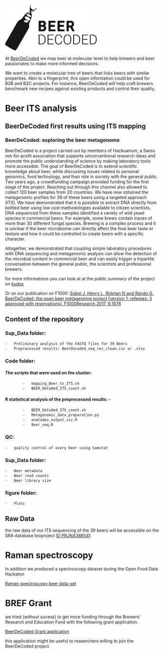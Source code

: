 
<img src="https://raw.githubusercontent.com/BeerDecodedProject/beer-data/master/assets/logo.png" width="300">

At [BeerDeCoded](http://www.genome.beer) we map beer at molecular level to help brewers and beer passionates to make more informed decisions.

We want to create a molecular tree of beers that links beers with similar properties. Akin to a fingerprint, this open information could be used for B2B and B2C projects. For instance, BeerDeCoded will help craft brewers benchmark new recipes against existing products and control their quality.

# Beer ITS analysis
## BeerDeCoded first results using ITS mapping

### BeerDeCoded: exploring the beer metagenome

BeerDeCoded is a project carried out by members of Hackuarium, a Swiss not-for-profit association that supports unconventional research ideas and promote the public understanding of science by making laboratory tools more accessible. The goal of BeerDeCoded is to extend scientific knowledge about beer, while discussing issues related to personal genomics, food technology, and their role in society with the general public. Two years ago, a crowdfunding campaign provided funding for the first stage of the project. Reaching out through this channel also allowed to collect 120 beer samples from 20 countries.
We have now obtained the metagenomic profiles for 39 of these beers using a targeted approach (ITS). We have demonstrated that it is possible to extract DNA directly from bottled beer using low cost methodologies available to citizen scientists. DNA sequenced from these samples identified a variety of wild yeast species in commercial beers. For example, some brews contain traces of more than 30 different fungal species. Brewing is a complex process and it is unclear if the beer microbiome can directly affect the final beer taste or texture and how it could be controlled to create beers with a specific character.

Altogether, we demonstrated that coupling simple laboratory procedures with DNA sequencing and metagenomic analysis can allow the detection of the microbial content in commercial beer and can easily trigger a tripartite conversation between the general public, the scientists and professional brewers.

for more informations you can look at at the public summary of the project  on [kudos](https://www.growkudos.com/publications/10.12688%25252Ff1000research.12564.1/reader) 

Or on our publication on F1000: [Sobel J, Henry L, Rotman N and Rando G. BeerDeCoded: the open beer metagenome project [version 1; referees: 3 approved with reservations]. F1000Research 2017, 6:1676](https://f1000research.com/articles/6-1676/v1)
 
## Content of the repository

###	Sup_Data folder: 

	-	Preliminary analysis of the FASTQ files for 39 Beers
	-	Preprocessed results: BeerDecoded_seq_res_clean.csv or .xlsx
	
###	Code folder:

####		The scripts that were used on the cluster: 
		
			-	mapping_Beer_to_ITS.sh
			-	BEER_DeCoded_ITS_count.sh
			
####		R statistical analysis of the preprocessed results: 	-	
		
			-	BEER_DeCoded_ITS_count.sh
			-	Metagenomic_data_preparation.py
			-	oneCodex_output_viz.R
			-	Beer_seq.R
			
### QC: 

	-	quality control of every beer using Samstat
	
###	Sup_Data folder: 

	-	Beer metadata
	-	Beer read counts
	-	Beer library size
	
###	figure folder: 

	-	Plots
	
## Raw Data

the raw data of our ITS sequencing of the 39 beers will be accessible on the SRA database bioproject [ID PRJNA388541](https://www.ncbi.nlm.nih.gov/bioproject/388541)

# Raman spectroscopy

In addition we produced a spectroscopy dataset during the Open Food Data Hackaton

[Raman spectroscopy beer data-set](https://github.com/beerdecoded/Beer_ITS_analysis/blob/master/Open_food_hackaton.md)

# BREF Grant 

we tried (without sucess) to get more funding through the Brewers' Research and Education Fund with the following grant application.

[BeerDeCoded Grant application](https://github.com/beerdecoded/Beer_ITS_analysis/blob/master/BeerDecoded_BREF.pdf)

this application might be useful to reaserchers willing to join the BeerDeCoded project.
